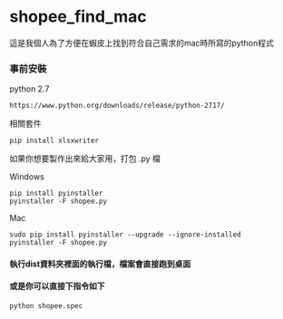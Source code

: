 # shopee_find_mac
這是我個人為了方便在蝦皮上找到符合自己需求的mac時所寫的python程式

### 事前安裝
python 2.7
```
https://www.python.org/downloads/release/python-2717/
```
相關套件
```
pip install xlsxwriter
```
如果你想要製作出來給大家用，打包 .py 檔

Windows
```
pip install pyinstaller
pyinstaller -F shopee.py
```
Mac
```
sudo pip install pyinstaller --upgrade --ignore-installed
pyinstaller -F shopee.py
```
#### 執行dist資料夾裡面的執行檔，檔案會直接跑到桌面

#### 或是你可以直接下指令如下
```
python shopee.spec
```